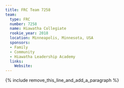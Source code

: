 ```yaml
---
title: FRC Team 7258
team:
  type: FRC
  number: 7258
  name: Hiawatha Collegiate
  rookie_year: 2018
  location: Minneapolis, Minnesota, USA
  sponsors:
  - Family
  - Community
  - Hiawatha Leadership Academy
  links:
    Website:
---
```


{% include remove_this_line_and_add_a_paragraph %}